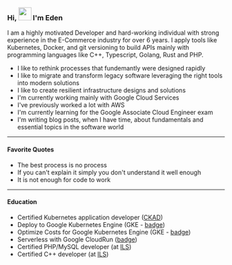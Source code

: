 ### Hi, <img src="https://media.giphy.com/media/hvRJCLFzcasrR4ia7z/giphy.gif" width="30px"> I'm Eden

I am a highly motivated Developer and hard-working individual with strong experience in the E-Commerce industry for over 6 years. I apply tools like Kubernetes, Docker, and git versioning to build APIs mainly with programming languages like C++, Typescript, Golang, Rust and PHP.

- I like to rethink processes that fundemantly were designed rapidly
- I like to migrate and transform legacy software leveraging the right tools into modern solutions
- I like to create resilient infrastructure designs and solutions
- I'm currently working mainly with Google Cloud Services
- I've previously worked a lot with AWS
- I'm currently learning for the Google Associate Cloud Engineer exam
- I'm writing blog posts, when I have time, about fundamentals and essential topics in the software world

---

#### Favorite Quotes
- The best process is no process
- If you can't explain it simply you don't understand it well enough
- It is not enough for code to work

---

#### Education
- Certified Kubernetes application developer ([CKAD](https://www.credly.com/badges/1f01b62c-9508-4c65-b95e-68d3433cf2f1?source=linked_in_profile))
- Deploy to Google Kubernetes Engine (GKE - [badge](https://run.qwiklabs.com/public_profiles/83314961-d414-4bc6-ac8f-3eb5a2ce81c1/badges/1205398))
- Optimize Costs for Google Kubernetes Engine (GKE - [badge](https://run.qwiklabs.com/public_profiles/83314961-d414-4bc6-ac8f-3eb5a2ce81c1/badges/1256651))
- Serverless with Google CloudRun ([badge](https://run.qwiklabs.com/public_profiles/83314961-d414-4bc6-ac8f-3eb5a2ce81c1/badges/1234390))
- Certified PHP/MySQL developer (at [ILS](https://www.ils.de))
- Certified C++ developer (at [ILS](https://www.ils.de))
